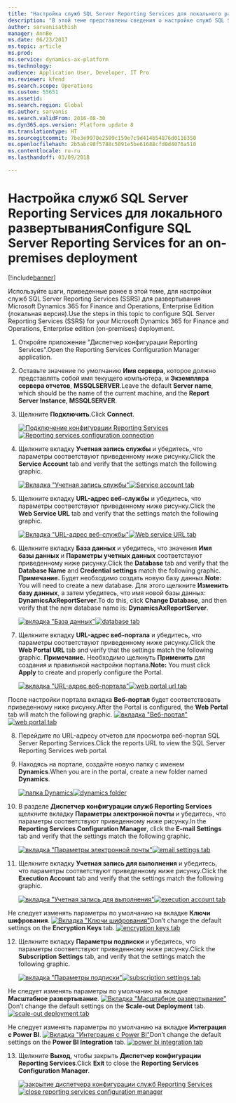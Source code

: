 ```yaml
---
title: "Настройка служб SQL Server Reporting Services для локального развертывания"
description: "В этой теме представлены сведения о настройке служб SQL Server Reporting Services (SSRS) для локального развертывания."
author: sarvanisathish
manager: AnnBe
ms.date: 06/23/2017
ms.topic: article
ms.prod: 
ms.service: dynamics-ax-platform
ms.technology: 
audience: Application User, Developer, IT Pro
ms.reviewer: kfend
ms.search.scope: Operations
ms.custom: 55651
ms.assetid: 
ms.search.region: Global
ms.author: sarvanis
ms.search.validFrom: 2016-08-30
ms.dyn365.ops.version: Platform update 8
ms.translationtype: HT
ms.sourcegitcommit: 7be3e9970e2599c159e7c9d414b54876d0116350
ms.openlocfilehash: 2b5abc98f5788c5091e5be61688cfd0d4076a510
ms.contentlocale: ru-ru
ms.lasthandoff: 03/09/2018

---
```

# <a name="configure-sql-server-reporting-services-for-an-on-premises-deployment"></a><span data-ttu-id="fca4c-103">Настройка служб SQL Server Reporting Services для локального развертывания</span><span class="sxs-lookup"><span data-stu-id="fca4c-103">Configure SQL Server Reporting Services for an on-premises deployment</span></span>

[!include[banner](../includes/banner.md)]

<span data-ttu-id="fca4c-104">Используйте шаги, приведенные ранее в этой теме, для настройки служб SQL Server Reporting Services (SSRS) для развертывания Microsoft Dynamics 365 for Finance and Operations, Enterprise Edition (локальная версия).</span><span class="sxs-lookup"><span data-stu-id="fca4c-104">Use the steps in this topic to configure SQL Server Reporting Services (SSRS) for your Microsoft Dynamics 365 for Finance and Operations, Enterprise edition (on-premises) deployment.</span></span>

1. <span data-ttu-id="fca4c-105">Откройте приложение "Диспетчер конфигурации Reporting Services".</span><span class="sxs-lookup"><span data-stu-id="fca4c-105">Open the Reporting Services Configuration Manager application.</span></span>
2. <span data-ttu-id="fca4c-106">Оставьте значение по умолчанию **Имя сервера**, которое должно представлять собой имя текущего компьютера, и **Экземпляра сервера отчетов**, **MSSQLSERVER**.</span><span class="sxs-lookup"><span data-stu-id="fca4c-106">Leave the default **Server name**, which should be the name of the current machine, and the **Report Server Instance**, **MSSQLSERVER**.</span></span> 
3. <span data-ttu-id="fca4c-107">Щелкните **Подключить**.</span><span class="sxs-lookup"><span data-stu-id="fca4c-107">Click **Connect**.</span></span>
   
   <span data-ttu-id="fca4c-108">[![Подключение конфигурации Reporting Services](./media/ssrs-config-manager-01.png)](./media/ssrs-config-manager-01.png)</span><span class="sxs-lookup"><span data-stu-id="fca4c-108">[![Reporting services configuration connection](./media/ssrs-config-manager-01.png)](./media/ssrs-config-manager-01.png)</span></span>
   
4. <span data-ttu-id="fca4c-109">Щелкните вкладку **Учетная запись службы** и убедитесь, что параметры соответствуют приведенному ниже рисунку.</span><span class="sxs-lookup"><span data-stu-id="fca4c-109">Click the **Service Account** tab and verify that the settings match the following graphic.</span></span>

    <span data-ttu-id="fca4c-110">[![Вкладка "Учетная запись службы"](./media/ssrs-config-manager-02.png)](./media/ssrs-config-manager-02.png)</span><span class="sxs-lookup"><span data-stu-id="fca4c-110">[![Service account tab](./media/ssrs-config-manager-02.png)](./media/ssrs-config-manager-02.png)</span></span>
    
5. <span data-ttu-id="fca4c-111">Щелкните вкладку **URL-адрес веб-службы** и убедитесь, что параметры соответствуют приведенному ниже рисунку.</span><span class="sxs-lookup"><span data-stu-id="fca4c-111">Click the **Web Service URL** tab and verify that the settings match the following graphic.</span></span> 

    <span data-ttu-id="fca4c-112">[![Вкладка "URL-адрес веб-службы"](./media/ssrs-config-manager-03.png)](./media/ssrs-config-manager-03.png)</span><span class="sxs-lookup"><span data-stu-id="fca4c-112">[![Web service URL tab](./media/ssrs-config-manager-03.png)](./media/ssrs-config-manager-03.png)</span></span> 
    
6. <span data-ttu-id="fca4c-113">Щелкните вкладку **База данных** и убедитесь, что значения **Имя базы данных** и **Параметры учетных данных** соответствуют приведенному ниже рисунку.</span><span class="sxs-lookup"><span data-stu-id="fca4c-113">Click the **Database** tab and verify that the **Database Name** and **Credential settings** match the following graphic.</span></span> <span data-ttu-id="fca4c-114">**Примечание.** Будет необходимо создать новую базу данных.</span><span class="sxs-lookup"><span data-stu-id="fca4c-114">**Note:** You will need to create a new database.</span></span> <span data-ttu-id="fca4c-115">Для этого щелкните **Изменить базу данных**, а затем убедитесь, что имя новой базы данных: **DynamicsAxReportServer**.</span><span class="sxs-lookup"><span data-stu-id="fca4c-115">To do this, click **Change Database**, and then verify that the new database name is: **DynamicsAxReportServer**.</span></span>

    <span data-ttu-id="fca4c-116">[![вкладка "База данных"](./media/ssrs-config-manager-04.png)](./media/ssrs-config-manager-04.png)</span><span class="sxs-lookup"><span data-stu-id="fca4c-116">[![database tab](./media/ssrs-config-manager-04.png)](./media/ssrs-config-manager-04.png)</span></span>
    
7. <span data-ttu-id="fca4c-117">Щелкните вкладку **URL-адрес веб-портала** и убедитесь, что параметры соответствуют приведенному ниже рисунку.</span><span class="sxs-lookup"><span data-stu-id="fca4c-117">Click the **Web Portal URL** tab and verify that the settings match the following graphic.</span></span> <span data-ttu-id="fca4c-118">**Примечание.** Необходимо щелкнуть **Применить** для создания и правильной настройки портала.</span><span class="sxs-lookup"><span data-stu-id="fca4c-118">**Note:** You must click **Apply** to create and properly configure the Portal.</span></span>

    <span data-ttu-id="fca4c-119">[![вкладка "URL-адрес веб-портала"](./media/ssrs-config-manager-05.png)](./media/ssrs-config-manager-05.png)</span><span class="sxs-lookup"><span data-stu-id="fca4c-119">[![web portal url tab](./media/ssrs-config-manager-05.png)](./media/ssrs-config-manager-05.png)</span></span>
    
  <span data-ttu-id="fca4c-120">После настройки портала вкладка **Веб-портал** будет соответствовать приведенному ниже рисунку.</span><span class="sxs-lookup"><span data-stu-id="fca4c-120">After the Portal is configured, the **Web Portal** tab will match the following graphic.</span></span>
    <span data-ttu-id="fca4c-121">[![вкладка "Веб-портал"](./media/ssrs-config-manager-06.png)](./media/ssrs-config-manager-06.png)</span><span class="sxs-lookup"><span data-stu-id="fca4c-121">[![web portal tab](./media/ssrs-config-manager-06.png)](./media/ssrs-config-manager-06.png)</span></span>
    
8. <span data-ttu-id="fca4c-122">Перейдите по URL-адресу отчетов для просмотра веб-портал SQL Server Reporting Services.</span><span class="sxs-lookup"><span data-stu-id="fca4c-122">Click the reports URL to view the SQL Server Reporting Services web portal.</span></span> 
9.  <span data-ttu-id="fca4c-123">Находясь на портале, создайте новую папку с именем **Dynamics**.</span><span class="sxs-lookup"><span data-stu-id="fca4c-123">When you are in the portal, create a new folder named **Dynamics**.</span></span>

    <span data-ttu-id="fca4c-124">[![папка Dynamics](./media/ssrs-config-manager-07.png)](./media/ssrs-config-manager-07.png)</span><span class="sxs-lookup"><span data-stu-id="fca4c-124">[![dynamics folder](./media/ssrs-config-manager-07.png)](./media/ssrs-config-manager-07.png)</span></span>
    
10. <span data-ttu-id="fca4c-125">В разделе **Диспетчер конфигурации служб Reporting Services** щелкните вкладку **Параметры электронной почты** и убедитесь, что параметры соответствуют приведенному ниже рисунку.</span><span class="sxs-lookup"><span data-stu-id="fca4c-125">In the **Reporting Services Configuration Manager**, click the **E-mail Settings** tab and verify that the settings match the following graphic.</span></span>

    <span data-ttu-id="fca4c-126">[![вкладка "Параметры электронной почты"](./media/ssrs-config-manager-08.png)](./media/ssrs-config-manager-08.png)</span><span class="sxs-lookup"><span data-stu-id="fca4c-126">[![email settings tab](./media/ssrs-config-manager-08.png)](./media/ssrs-config-manager-08.png)</span></span>
    
11. <span data-ttu-id="fca4c-127">Щелкните вкладку **Учетная запись для выполнения** и убедитесь, что параметры соответствуют приведенному ниже рисунку.</span><span class="sxs-lookup"><span data-stu-id="fca4c-127">Click the **Execution Account** tab and verify that the settings match the following graphic.</span></span>

    <span data-ttu-id="fca4c-128">[![вкладка "Учетная запись для выполнения"](./media/ssrs-config-manager-09.png)](./media/ssrs-config-manager-09.png)</span><span class="sxs-lookup"><span data-stu-id="fca4c-128">[![execution account tab](./media/ssrs-config-manager-09.png)](./media/ssrs-config-manager-09.png)</span></span>
    
  <span data-ttu-id="fca4c-129">Не следует изменять параметры по умолчанию на вкладке **Ключи шифрования**. [![Вкладка "Ключи шифрования"](./media/ssrs-config-manager-10.png)](./media/ssrs-config-manager-10.png)</span><span class="sxs-lookup"><span data-stu-id="fca4c-129">Don’t change the default settings on the **Encryption Keys** tab. [![encryption keys tab](./media/ssrs-config-manager-10.png)](./media/ssrs-config-manager-10.png)</span></span>
    
12. <span data-ttu-id="fca4c-130">Щелкните вкладку **Параметры подписки** и убедитесь, что параметры соответствуют приведенному ниже рисунку.</span><span class="sxs-lookup"><span data-stu-id="fca4c-130">Click the **Subscription Settings** tab, and verify that the settings match the following graphic.</span></span>

    <span data-ttu-id="fca4c-131">[![вкладка "Параметры подписки"](./media/ssrs-config-manager-11.png)](./media/ssrs-config-manager-11.png)</span><span class="sxs-lookup"><span data-stu-id="fca4c-131">[![subscription settings tab](./media/ssrs-config-manager-11.png)](./media/ssrs-config-manager-11.png)</span></span>
    
  <span data-ttu-id="fca4c-132">Не следует изменять параметры по умолчанию на вкладке **Масштабное развертывание**. [![Вкладка "Масштабное развертывание"](./media/ssrs-config-manager-12.png)](./media/ssrs-config-manager-12.png)</span><span class="sxs-lookup"><span data-stu-id="fca4c-132">Don’t change the default settings on the **Scale-out Deployment** tab. [![scale-out deployment tab](./media/ssrs-config-manager-12.png)](./media/ssrs-config-manager-12.png)</span></span>
    
  <span data-ttu-id="fca4c-133">Не следует изменять параметры по умолчанию на вкладке **Интеграция с Power BI**. [![Вкладка "Интеграция с Power BI"](./media/ssrs-config-manager-13.png)](./media/ssrs-config-manager-13.png)</span><span class="sxs-lookup"><span data-stu-id="fca4c-133">Don’t change the default settings on the **Power BI Integration** tab. [![power bi integration tab](./media/ssrs-config-manager-13.png)](./media/ssrs-config-manager-13.png)</span></span> 
    
13. <span data-ttu-id="fca4c-134">Щелкните **Выход**, чтобы закрыть **Диспетчер конфигурации Reporting Services**.</span><span class="sxs-lookup"><span data-stu-id="fca4c-134">Click **Exit** to close the **Reporting Services Configuration Manager**.</span></span>

    <span data-ttu-id="fca4c-135">[![закрытие диспетчера конфигурации служб Reporting Services](./media/ssrs-config-manager-14.png)](./media/ssrs-config-manager-14.png)</span><span class="sxs-lookup"><span data-stu-id="fca4c-135">[![close reporting services configuration manager](./media/ssrs-config-manager-14.png)](./media/ssrs-config-manager-14.png)</span></span>
    


